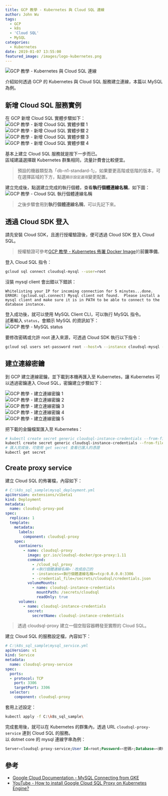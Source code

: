 ```yaml
---
title: GCP 教學 - Kubernetes 與 Cloud SQL 連線
author: John Wu
tags:
  - GCP
  - k8s
  - 'Cloud SQL'
  - MySQL
categories:
  - Kubernetes
date: 2019-01-07 13:55:00
featured_image: /images/logo-kubernetes.png
---
```

![GCP 教學 - Kubernetes 與 Cloud SQL 連線](/images/logo-kubernetes.png)

介紹如何透過 GCP 的 Kubernetes 與 Cloud SQL 服務建立連線，本篇以 MySQL 為例。

<!-- more -->

## 新增 Cloud SQL 服務實例

在 GCP 新增 Cloud SQL 實體步驟如下：  
![GCP 教學 - 新增 Cloud SQL 實體步驟 1](/images/x413.png)  
![GCP 教學 - 新增 Cloud SQL 實體步驟 2](/images/x414.png)  
![GCP 教學 - 新增 Cloud SQL 實體步驟 3](/images/x415.png)  
![GCP 教學 - 新增 Cloud SQL 實體步驟 4](/images/x416.png)  

基本上建立 Cloud SQL 服務就是按下一步而已。  
區域建議選擇跟 Kubernetes 群集相同，流量計費會比較便宜。  

> 預設的機器類型為「db-n1-standard-1」，如果要更高階或低階的版本，可在選擇區域的下方，點選`顯示設定選項`變更配置。  

建立完成後，點選建立完成的執行個體，查看**執行個體連線名稱**，如下圖：  
![GCP 教學 - Cloud SQL 執行個體連線名稱](/images/x423.png)  

> 之後步驟會用到**執行個體連線名稱**，可以先記下來。  

## 透過 Cloud SDK 登入

請先安裝 Cloud SDK，且進行授權驗證後，便可透過 Cloud SDK 登入 Cloud SQL。  
> 授權驗證可參考[GCP 教學 - Kubernetes 佈署 Docker Image](/article/gcp-kubernetes-deploy-docker-image.html)的**前置準備**。  

登入 Cloud SQL 指令：  

```sh
gcloud sql connect cloudsql-mysql --user=root
```

沒裝 mysql client 會出錯以下錯誤：  

```log
Whitelisting your IP for incoming connection for 5 minutes...done.
ERROR: (gcloud.sql.connect) Mysql client not found.  Please install a mysql client and make sure it is in PATH to be able to connect to the database instance.
```

登入成功後，就可以使用 MySQL Client CLI，可以執行 MySQL 指令。  
試著輸入 `status`，會顯示 MySQL 的資訊如下：  
![GCP 教學 - MySQL status](/images/x417.png)  

要修改密碼或允許 root 連入來源，可透過 Cloud SDK 執行以下指令：

```sh
gcloud sql users set-password root --host=% --instance cloudsql-mysql --password=<密碼>
```

## 建立連線密鑰

到 GCP 建立連線密鑰，並下載到本機再匯入至 Kubernetes，讓 Kubernetes 可以透過密鑰連入 Cloud SQL，密鑰建立步驟如下：

![GCP 教學 - 建立連線密鑰 1](/images/x418.png)  
![GCP 教學 - 建立連線密鑰 2](/images/x419.png)  
![GCP 教學 - 建立連線密鑰 3](/images/x420.png)  
![GCP 教學 - 建立連線密鑰 4](/images/x421.png)  
![GCP 教學 - 建立連線密鑰 5](/images/x422.png)  

把下載的金鑰檔案匯入至 Kubernetes：  

```sh
# kubectl create secret generic cloudsql-instance-credentials --from-file=credentials.json="<金鑰 *.json 檔案路徑>"
kubectl create secret generic cloudsql-instance-credentials --from-file=credentials.json="C:\xxxxx\prod-xxxxx-xxxxx.json"
# 匯入完成後，可使用 get secret 查看已匯入的憑證
kubectl get secret
```

## Create proxy service

建立 Cloud SQL 的佈署檔，內容如下：  

```yml
# C:\k8s_sql_sample\mysql_deployment.yml
apiVersion: extensions/v1beta1
kind: Deployment
metadata:
  name: cloudsql-proxy-pod
spec:
  replicas: 1
  template:
    metadata:
      labels:
        component: cloudsql-proxy
    spec:
      containers:
        - name: cloudsql-proxy
          image: gcr.io/cloudsql-docker/gce-proxy:1.11
          command:
            - /cloud_sql_proxy
            # <執行個體連線名稱>：改成自己的
            - -instances=<執行個體連線名稱>=tcp:0.0.0.0:3306
            - -credential_file=/secrets/cloudsql/credentials.json
          volumeMounts:
            - name: cloudsql-instance-credentials
              mountPath: /secrets/cloudsql
              readOnly: true
      volumes:
        - name: cloudsql-instance-credentials
          secret:
            secretName: cloudsql-instance-credentials
```

> 透過 cloudsql-proxy 建立一個空殼容器轉發至實際的 Cloud SQL。  

建立 Cloud SQL 的服務設定檔，內容如下：  

```yml
# C:\k8s_sql_sample\mysql_service.yml
apiVersion: v1
kind: Service
metadata:
  name: cloudsql-proxy-service
spec:
  ports:
  - protocol: TCP
    port: 3306
    targetPort: 3306
  selector:
    component: cloudsql-proxy
```

套用上述設定：  

```sh
kubectl apply -f C:\k8s_sql_sample\
```

完成套用後，就可以在 Kubernetes 的群集內，透過 URL `cloudsql-proxy-service` 連到 Cloud SQL 的服務。  
以 dotnet core 的 mysql 連線字串為例：  

```sql
Server=cloudsql-proxy-service;User Id=root;Password=<密碼>;Database=<資料庫名稱>;
```

## 參考

* [Google Cloud Documentation - MySQL Connecting from GKE](https://cloud.google.com/sql/docs/mysql/connect-kubernetes-engine)  
* [YouTube - How to install Google Cloud SQL Proxy on Kubernetes Engine?](https://www.youtube.com/watch?v=bN000CEg7IM)  